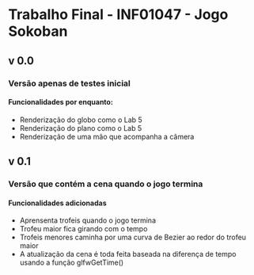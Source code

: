 # Trabalho Final - INF01047 - Jogo Sokoban

## v 0.0
### Versão apenas de testes inicial
#### Funcionalidades por enquanto:
 * Renderização do globo como o Lab 5
 * Renderização do plano como o Lab 5
 * Renderização de uma mão que acompanha a câmera

## v 0.1
### Versão que contém a cena quando o jogo termina
#### Funcionalidades adicionadas
 * Aprensenta trofeis quando o jogo termina
 * Trofeu maior fica girando com o tempo
 * Trofeis menores caminha por uma curva de Bezier ao redor do trofeu maior
 * A atualização da cena é toda feita baseada na diferença de tempo usando a função glfwGetTime()